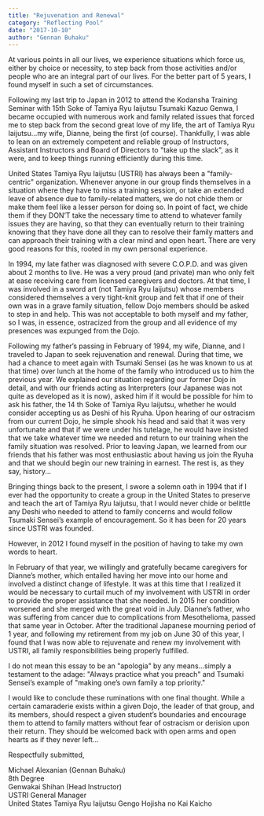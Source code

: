 ```yaml
---
title: "Rejuvenation and Renewal"
category: "Reflecting Pool"
date: "2017-10-10"
author: "Gennan Buhaku"
---
```


At various points in all our lives, we experience situations which force us, either by choice or necessity, to step back from those activities and/or people who are an integral part of our lives. For the better part of 5 years, I found myself in such a set of circumstances.

Following my last trip to Japan in 2012 to attend the Kodansha Training Seminar with 15th Soke of Tamiya Ryu Iaijutsu Tsumaki Kazuo Genwa, I became occupied with numerous work and family related issues that forced me to step back from the second great love of my life, the art of Tamiya Ryu Iaijutsu...my wife, Dianne, being the first (of course). Thankfully, I was able to lean on an extremely competent and reliable group of Instructors, Assistant Instructors and Board of Directors to "take up the slack", as it were, and to keep things running efficiently during this time.

United States Tamiya Ryu Iaijutsu (USTRI) has always been a "family-centric" organization. Whenever anyone in our group finds themselves in a situation where they have to miss a training session, or take an extended leave of absence due to family-related matters, we do not chide them or make them feel like a lesser person for doing so. In point of fact, we chide them if they DON’T take the necessary time to attend to whatever family issues they are having, so that they can eventually return to their training knowing that they have done all they can to resolve their family matters and can approach their training with a clear mind and open heart. There are very good reasons for this, rooted in my own personal experience.

In 1994, my late father was diagnosed with severe C.O.P.D. and was given about 2 months to live. He was a very proud (and private) man who only felt at ease receiving care from licensed caregivers and doctors. At that time, I was involved in a sword art (not Tamiya Ryu Iaijutsu) whose members considered themselves a very tight-knit group and felt that if one of their own was in a grave family situation, fellow Dojo members should be asked to step in and help. This was not acceptable to both myself and my father, so I was, in essence, ostracized from the group and all evidence of my presences was expunged from the Dojo.

Following my father’s passing in February of 1994, my wife, Dianne, and I traveled to Japan to seek rejuvenation and renewal. During that time, we had a chance to meet again with Tsumaki Sensei (as he was known to us at that time) over lunch at the home of the family who introduced us to him the previous year. We explained our situation regarding our former Dojo in detail, and with our friends acting as Interpreters (our Japanese was not quite as developed as it is now), asked him if it would be possible for him to ask his father, the 14 th Soke of Tamiya Ryu Iaijutsu, whether he would consider accepting us as Deshi of his Ryuha. Upon hearing of our ostracism from our current Dojo, he simple shook his head and said that it was very unfortunate and that if we were under his tutelage, he would have insisted that we take whatever time we needed and return to our training when the family situation was resolved. Prior to leaving Japan, we learned from our friends that his father was most enthusiastic about having us join the Ryuha and that we should begin our new training in earnest. The rest is, as they say, history...

Bringing things back to the present, I swore a solemn oath in 1994 that if I ever had the opportunity to create a group in the United States to preserve and teach the art of Tamiya Ryu Iaijutsu, that I would never chide or belittle any Deshi who needed to attend to family concerns and would follow Tsumaki Sensei’s example of encouragement. So it has been for 20 years since USTRI was founded.

However, in 2012 I found myself in the position of having to take my own words to heart.

In February of that year, we willingly and gratefully became caregivers for Dianne’s mother, which entailed having her move into our home and involved a distinct change of lifestyle. It was at this time that I realized it would be necessary to curtail much of my involvement with USTRI in order to provide the proper assistance that she needed. In 2015 her condition worsened and she merged with the great void in July. Dianne’s father, who was suffering from cancer due to complications from Mesothelioma, passed that same year in October. After the traditional Japanese mourning period of 1 year, and following my retirement from my job on June 30 of this year, I found that I was now able to rejuvenate and renew my involvement with USTRI, all family responsibilities being properly fulfilled.

I do not mean this essay to be an "apologia" by any means...simply a testament to the adage: "Always practice what you preach" and Tsumaki Sensei’s example of "making one’s own family a top priority."

I would like to conclude these ruminations with one final thought. While a certain camaraderie exists within a given Dojo, the leader of that group, and its members, should respect a given student’s boundaries and encourage them to attend to family matters without fear of ostracism or derision upon their return. They should be welcomed back with open arms and open hearts as if they never left...

Respectfully submitted,

Michael Alexanian (Gennan Buhaku)<br>
8th Degree<br>
Genwakai Shihan (Head Instructor)<br>
USTRI General Manager<br>
United States Tamiya Ryu Iaijutsu Gengo Hojisha no Kai Kaicho
